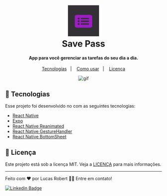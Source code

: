 <h1 align="center">
    <img alt="React RocketShoes" src="./github/logo.png" style="height:100px" />
    <br>
    Save Pass
</h1>

<h4 align="center">
  App para você gerenciar as tarefas do seu dia a dia.
</h4>

<p align="center">
  <a href="#rocket-tecnologias">Tecnologias</a>&nbsp;&nbsp;&nbsp;|&nbsp;&nbsp;&nbsp;
  <a href="#information_source-como-usar">Como usar</a>&nbsp;&nbsp;&nbsp;|&nbsp;&nbsp;&nbsp;
  <a href="#memo-licença">Licença</a>
</p>

<p align="center">
  <img alt="gif" style="height:600px"  src="./github/todo.gif">
</p>

## :rocket: Tecnologias

Esse projeto foi desenvolvido no com as seguintes tecnologias:

-  [React Native](https://reactnative.dev/)
-  [Expo](https://docs.expo.dev/)
-  [React Native Reanimated](https://docs.swmansion.com/react-native-reanimated/)
-  [React Native GestureHandler](https://docs.swmansion.com/react-native-gesture-handler/)
-  [React Native BottomSheet](https://ui.gorhom.dev/components/bottom-sheet/modal/)
  

## :memo: Licença
Este projeto está sob a licença MIT. Veja a [LICENÇA](https://github.com/LucasRobert123/rn-todo/blob/main/LICENCE.TXT) para mais informações.

---

Feito com ❤️ por Lucas Robert 👋🏽 Entre em contato!

[![Linkedin Badge](https://img.shields.io/badge/-Lucas-blue?style=flat-square&logo=Linkedin&logoColor=white&link=https://www.linkedin.com/in/lucas-robert-de-abreu-4a74ab1b9/)](https://www.linkedin.com/in/lucas-robert-de-abreu-4a74ab1b9/) 
